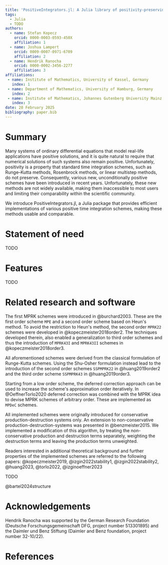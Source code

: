 ```yaml
---
title: 'PositiveIntegrators.jl: A Julia library of positivity-preserving time integration methods'
tags:
  - Julia
  - TODO
authors:
  - name: Stefan Kopecz
    orcid: 0000-0003-0593-450X
    affiliation: 1
  - name: Joshua Lampert
    orcid: 0009-0007-0971-6709
    affiliation: 2
  - name: Hendrik Ranocha
    orcid: 0000-0002-3456-2277
    affiliation: 3
affiliations:
 - name: Institute of Mathematics, University of Kassel, Germany
   index: 1
 - name: Department of Mathematics, University of Hamburg, Germany
   index: 2
 - name: Institute of Mathematics, Johannes Gutenberg University Mainz, Germany
   index: 3
date: 20 February 2025
bibliography: paper.bib
---
```


# Summary

Many systems of ordinary differential equations that model real-life applications have positive solutions, and it is quite natural to require that numerical solutions of such systems also remain positive. Unfortunately, positivity is a property that standard time integration schemes, such as Runge–Kutta methods, Rosenbrock methods, or linear multistep methods, do not preserve. Consequently, various new, unconditionally positive schemes have been introduced in recent years. Unfortunately, these new methods are not widely available, making them inaccessible to most users and limiting their comparability within the scientific community.

We introduce PositiveIntegrators.jl, a Julia package that provides efficient implementations of various positive time integration schemes, making these methods usable and comparable.


# Statement of need

TODO


# Features

TODO


# Related research and software


The first MPRK schemes were introduced in @burchard2003. These are the first order scheme `MPE` and a second order scheme based on Heun's method. To avoid the restriction to Heun's method, the second order `MPRK22` schemes were developed in @kopeczmeister2018order2. The techniques developed therein, also enabled a generalization to third order schemes and thus the introduction of `MPRK43I` and `MPRK43II` schemes in @kopeczmeister2018order3.

All aforementioned schemes were derived from the classical formulation of Runge-Kutta schemes. Using the Shu-Osher formulation instead lead to the introduction of the second order schemes `SSPMPRK22` in @huang2019order2 and the third order scheme `SSPMPRK43` in @huang2019order3.

Starting from a low order scheme, the deferred correction approach can be used to increase the scheme's approximation order iteratively. In @OeffnerTorlo2020 deferred correction was combined with the MPRK idea to devise MPRK schemes of arbitrary order. These are implemented as `MPDeC` schemes. 

All implemented schemes were originally introduced for conservative production-destruction systems only. An extension to non-conservative production-destruction-systems was presented in @benzmeister2015. We implemented a modification of this algorithm, by treating the non-conservative production and destruction terms separately, weighting the destruction terms and leaving the production terms unweighted.

Readers interested in additional theoretical background and further properties of the implemented schemes are referred to the following papers: @kopeczmeister2019, @izgin2022stability1, @izgin2022stability2, @huang2023, @torlo2022, @izginoeffner2023

TODO

@bartel2024structure


# Acknowledgements

Hendrik Ranocha was supported by
the German Research Foundation (Deutsche Forschungsgemeinschaft DFG, project number 513301895) and
the Daimler und Benz Stiftung (Daimler and Benz foundation, project number 32-10/22).


# References
